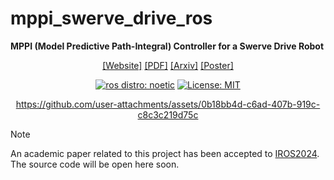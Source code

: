 # mppi_swerve_drive_ros
**MPPI (Model Predictive Path-Integral) Controller for a Swerve Drive Robot**

<div align="center">

[[Website]](https://mizuhoaoki.github.io/projects/iros2024)
[[PDF]](https://mizuhoaoki.github.io/media/papers/IROS2024_paper_mizuhoaoki.pdf)
[[Arxiv]](https://arxiv.org/abs/2409.08648)
[[Poster]](https://mizuhoaoki.github.io/projects/iros2024_poster.pdf)

[![ros distro: noetic](https://img.shields.io/badge/ROS-noetic-red.svg)](https://wiki.ros.org/noetic)
[![License: MIT](https://img.shields.io/badge/License-MIT-blue.svg)](https://opensource.org/licenses/MIT)

<!-- demo movie -->
https://github.com/user-attachments/assets/0b18bb4d-c6ad-407b-919c-c8c3c219d75c

</div>

> [!NOTE]
> An academic paper related to this project has been accepted to [IROS2024](http://www.iros2024-abudhabi.org/). The source code will be open here soon.

<!-- eyecatch image -->
<!-- <img src="./media/eyecatch.png" width="500px" /> -->

